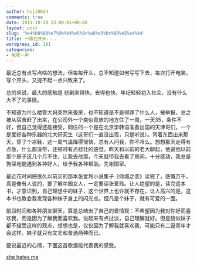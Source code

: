 ```yaml
---
author: huji0624
comments: true
date: 2011-10-28 13:00:01+00:00
layout: post
slug: '%e4%b8%80%e7%9b%b4%e5%9c%a8%e5%bc%80%e5%a4%b4'
title: 一直在开头....
wordpress_id: 191
categories:
- 咆哮一声
---
```


最近总有点写点啥的想法，但每每开头，总不知道如何写写下去，每次打开电脑，写个开头，又提不起一点兴致来了。

总的来说，最大的感触是 悲剧来得快，去得也快。年纪轻轻初入社会，没有什么大不了的事情。

不知道为什么楼管大妈突然来查房，也不知道是不是得罪了什么人，被举报，总之被从宿舍赶了出来，在公司外一个类似青旅的地方住了一周，一天35，条件不好，但自己觉得还能接受，同住的一个是在北京学韩语准备出国的天津哥们，一个是爱好各种乐器的北大研究生（这哥们一直没出现，只是听说）。背着东西出来那天，穿了个凉鞋，这一周气温降得很快，总有人问我，你不冷么。想想那天走得有点急，什么都没带，还顿时有点悲壮的感觉。昨天和以前的老大聊起，他说他以前那个房子这几个月不住，让我去他那，今天就带我去看了房间，十分感动，我总是狗屎地能遇到各种好人，给予我各种帮助。先谢国家。

最近花时间把很久以前买的那本张爱玲小说集子《倾城之恋》读完了，感慨万千，真是像有人说的，要了解中国女人，一定要读张爱玲。让人绝望的是，读完这本书，才意识到，自己理想中的妹子，这个世界上也许就不存在，让人高兴的是，这本书也教会我发现各种妹子身上的闪光点。但凡是个妹子，就有可爱的一面。

前段时间和各种朋友聊天，算是总结出了自己的爱情观：不希望因为我对你好而喜欢我，而是因为了解我而喜欢我。说起来有点扯淡，自己理解就好。但是貌似妹子都不接受这样的观点，想想也是，仅仅因为了解我就喜欢我，可能只有二逼青年才会这样。妹子就只有文艺和普通两种而已。

要说最近的心情，下面这首歌很能代表我的感受。

[she hates me](http://www.whoslab.me/blog/wp-content/uploads/2011/10/she-hates-me.mp3)


